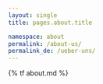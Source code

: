 ```yaml
---
layout: single
title: pages.about.title

namespace: about
permalink: /about-us/
permalink_de: /ueber-uns/
---
```


{% tf about.md %}
